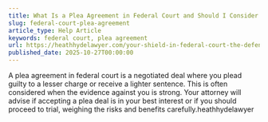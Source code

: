 ```yaml
---
title: What Is a Plea Agreement in Federal Court and Should I Consider One?
slug: federal-court-plea-agreement
article_type: Help Article
keywords: federal court, plea agreement
url: https://heathhydelawyer.com/your-shield-in-federal-court-the-defense-attorneys-role
published_date: 2025-10-27T00:00:00
---
```


A plea agreement in federal court is a negotiated deal where you plead guilty to a lesser charge or receive a lighter sentence. This is often considered when the evidence against you is strong. Your attorney will advise if accepting a plea deal is in your best interest or if you should proceed to trial, weighing the risks and benefits carefully.heathhydelawyer